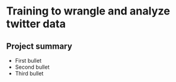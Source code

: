 # Training to wrangle and analyze twitter data
## Project summary

- First bullet
- Second bullet
- Third bullet
